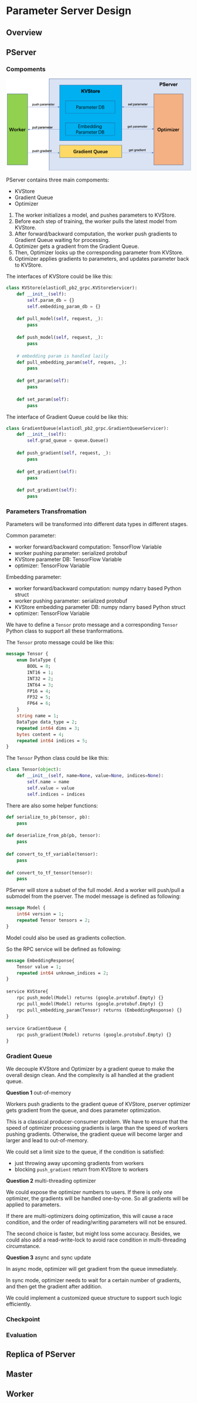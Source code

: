 # Parameter Server Design


## Overview


## PServer


### Compoments


![pserver](./images/pserver.png)


PServer contains three main compoments:

- KVStore
- Gradient Queue
- Optimizer

1. The worker initializes a model, and pushes parameters to KVStore.
2. Before each step of training, the worker pulls the latest model from KVStore.
3. After forward/backward computation, the worker push gradients to Gradient Queue waiting for processing.
4. Optimizer gets a gradient from the Gradient Queue.
5. Then, Optimizer looks up the corresponding parameter from KVStore.
6. Optimizer applies gradients to parameters, and updates parameter back to KVStore.


The interfaces of KVStore could be like this:


```python
class KVStore(elasticdl_pb2_grpc.KVStoreServicer):
    def __init__(self):
        self.param_db = {}
        self.embedding_param_db = {}

    def pull_model(self, request, _):
        pass

    def push_model(self, request, _):
        pass
    
    # embedding param is handled lazily   
    def pull_embedding_param(self, reques, _):
        pass

    def get_param(self):
        pass

    def set_param(self):
        pass
```


The interface of Gradient Queue could be like this:

```python
class GradientQueue(elasticdl_pb2_grpc.GradientQueueServicer):
    def __init__(self):
        self.grad_queue = queue.Queue()
        
    def push_gradient(self, request, _):
        pass
    
    def get_gradient(self):
        pass
        
    def put_gradient(self):
        pass
```

### Parameters Transfromation

Parameters will be transformed into different data types in different stages.

Common parameter:

- worker forward/backward computation: TensorFlow Variable
- worker pushing parameter: serialized protobuf
- KVStore parameter DB: TensorFlow Variable
- optimizer: TensorFlow Variable


Embedding parameter:

- worker forward/backward computation: numpy ndarry based Python struct
- worker pushing parameter: serialized protobuf
- KVStore embedding parameter DB: numpy ndarry based Python struct
- optimizer: TensorFlow Variable

We have to define a `Tensor` proto message and a corresponding `Tensor` Python class to support all these tranformations.


The `Tensor` proto message could be like this:

```proto
message Tensor {
    enum DataType {
        BOOL = 0;
        INT16 = 1;
        INT32 = 2;
        INT64 = 3;
        FP16 = 4;
        FP32 = 5;
        FP64 = 6;
    }
    string name = 1;
    DataType data_type = 2;
    repeated int64 dims = 3;
    bytes content = 4;
    repeated int64 indices = 5;
}
```

The `Tensor` Python class could be like this:

```python
class Tensor(object):
    def __init__(self, name=None, value=None, indices=None):
        self.name = name
        self.value = value
        self.indices = indices
```

There are also some helper functions:

```python
def serialize_to_pb(tensor, pb):
    pass

def deserialize_from_pb(pb, tensor):
    pass

def convert_to_tf_variable(tensor):
    pass

def convert_to_tf_tensor(tensor):
    pass
```

PServer will store a subset of the full model. And a worker will push/pull a submodel from the pserver. The model message is defined as following:

```proto
message Model {
    int64 version = 1;
    repeated Tensor tensors = 2;
}
```

Model could also be used as gradients collection.

So the RPC service will be defined as following:

```proto
message EmbeddingResponse{
    Tensor value = 1;
    repeated int64 unknown_indices = 2;
}

service KVStore{
    rpc push_model(Model) returns (google.protobuf.Empty) {}
    rpc pull_model(Model) returns (google.protobuf.Empty) {}
    rpc pull_embedding_param(Tensor) returns (EmbeddingResponse) {}
}

service GradientQueue {
    rpc push_gradient(Model) returns (google.protobuf.Empty) {}
}
```

### Gradient Queue

We decouple KVStore and Optimizer by a gradient queue to make the overall design clean. And the complexity is all handled at the gradient queue.

**Question 1** out-of-memory

Workers push gradients to the gradient queue of KVStore, pserver optimizer gets gradient from the queue, and does parameter optimization.

This is a classical producer-consumer problem. We have to ensure that the speed of optimizer processing gradients is large than the speed of workers pushing gradients. Otherwise, the gradient queue will become larger and larger and lead to out-of-memory.

We could set a limit size to the queue, if the condition is satisfied:

- just throwing away upcoming gradients from workers
- blocking `push_gradient` return from KVStore to workers


**Question 2** multi-threading optimizer

We could expose the optimizer numbers to users. If there is only one optimizer, the gradients will be handled one-by-one. So all gradients will be applied to parameters.

If there are multi-optimizers doing optimization, this will cause a race condition, and the order of reading/writing parameters will not be ensured.

The second choice is faster, but might loss some accuracy. Besides, we could also add a read-write-lock to avoid race condition in multi-threading circumstance.

**Question 3** async and sync update

In async mode, optimizer will get gradient from the queue immediately.

In sync mode, optimizer needs to wait for a certain number of gradients, and then get the gradient after addition.

We could implement a customized queue structure to support such logic efficiently.

### Checkpoint





### Evaluation



## Replica of PServer




## Master


## Worker



